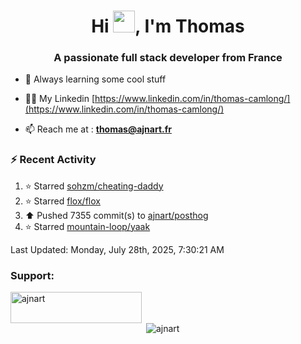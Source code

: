 <h1 align="center">Hi <img height="35px" src="https://raw.githubusercontent.com/MartinHeinz/MartinHeinz/master/wave.gif" width="35px"/>, I'm Thomas</h1>
<h3 align="center">A passionate full stack developer from France</h3>

- 🌱 Always learning some cool stuff 

- 👨‍💻 My Linkedin [https://www.linkedin.com/in/thomas-camlong/](https://www.linkedin.com/in/thomas-camlong/)

- 📫 Reach me at : **thomas@ajnart.fr**

### :zap: Recent Activity

<!--RECENT_ACTIVITY:start-->
1. ⭐ Starred [sohzm/cheating-daddy](https://github.com/sohzm/cheating-daddy)<br>
2. ⭐ Starred [flox/flox](https://github.com/flox/flox)<br>
3. ⬆️ Pushed 7355 commit(s) to [ajnart/posthog](https://github.com/ajnart/posthog)<br>
4. ⭐ Starred [mountain-loop/yaak](https://github.com/mountain-loop/yaak)<br>
<!--RECENT_ACTIVITY:end-->

<!--RECENT_ACTIVITY:last_update-->
Last Updated: Monday, July 28th, 2025, 7:30:21 AM
<!--RECENT_ACTIVITY:last_update_end-->
<h3 align="left">Support:</h3>
<p><a href="https://ko-fi.com/ajnart"> <img align="left" src="https://cdn.ko-fi.com/cdn/kofi3.png?v=3" height="50" width="210" alt="ajnart" /></a></p><br><br>

<p>&nbsp;<img align="center" src="https://github-readme-stats.vercel.app/api?username=ajnart&show_icons=true&theme=tokyonight&locale=en" alt="ajnart" /></p>

